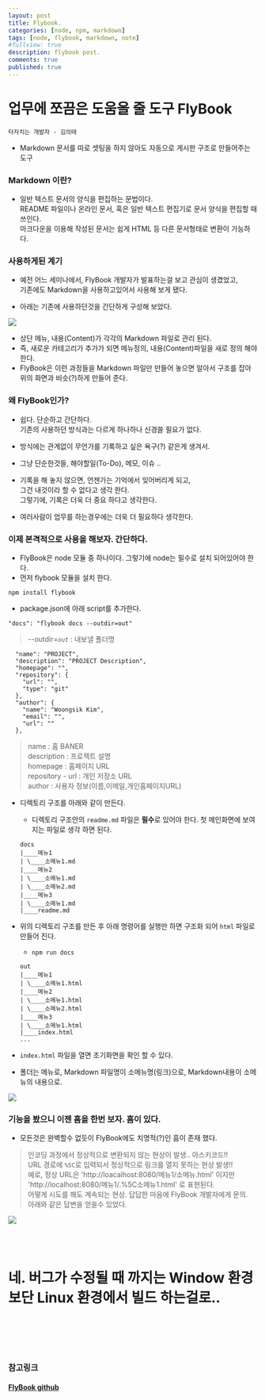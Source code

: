 ```yaml
---
layout: post
title: Flybook.
categories: [node, npm, markdown]
tags: [node, flybook, markdown, note]
#fullview: true
description: flybook post.
comments: true
published: true
---
```



업무에 쪼끔은 도움을 줄 도구 FlyBook
=====

`타자치는 개발자 - 김의태`

* Markdown 문서를 따로 셋팅을 하지 않아도 자동으로 게시판 구조로 만들어주는 도구

### Markdown 이란?

* 일반 텍스트 문서의 양식을 편집하는 문법이다.<br/>
  README 파일이나 온라인 문서, 혹은 일반 텍스트 편집기로 문서 양식을 편집할 때 쓰인다.<br/>
  마크다운을 이용해 작성된 문서는 쉽게 HTML 등 다른 문서형태로 변환이 가능하다.

### 사용하게된 계기

* 예전 어느 세미나에서, FlyBook 개발자가 발표하는걸 보고 관심이 생겼었고,<br/>
기존에도 Markdown을 사용하고있어서 사용해 보게 됐다.

* 아래는 기존에 사용하던것을 간단하게 구성해 보았다.

![](./캡처1.PNG)

* 상단 메뉴, 내용(Content)가 각각의 Markdown 파일로 관리 된다.
* 즉, 새로운 카테고리가 추가가 되면 메뉴정의, 내용(Content)파일을 새로 정의 해야 한다.
* FlyBook은 이런 과정들을 Markdown 파일만 만들어 놓으면 알아서 구조를 잡아 위의 화면과 비슷(?)하게 만들어 준다.


### 왜 FlyBook인가?
* 쉽다. 단순하고 간단하다.<br/>
기존의 사용하던 방식과는 다르게 하나하나 신경쓸 필요가 없다.<br/>

* 방식에는 관계없이 무언가를 기록하고 싶은 욕구(?) 같은게 생겨서.
* 그냥 단순한것들, 해야할일(To-Do), 메모, 이슈 ..
* 기록을 해 놓지 않으면, 언젠가는 기억에서 잊어버리게 되고, <br/>
그건 내것이라 할 수 없다고 생각 한다. <br/>
그렇기에, 기록은 더욱 더 중요 하다고 생각한다.<br/>
* 여러사람이 업무를 하는경우에는 더욱 더 필요하다 생각한다.


### 이제 본격적으로 사용을 해보자. 간단하다.

* FlyBook은 node 모듈 중 하나이다. 그렇기에 node는 필수로 설치 되어있어야 한다.
* 먼저 flybook 모듈을 설치 한다.
```
npm install flybook
```

* package.json에 아래 script를 추가한다.
```
"docs": "flybook docs --outdir=out"
```
> --outdir=*`out`* : 내보낼 폴더명

```
  "name": "PROJECT",
  "description": "PROJECT Description",
  "homepage": "",
  "repository": {
    "url": "",
    "type": "git"
  },
  "author": {
    "name": "Woongsik Kim",
    "email": "",
    "url": ""
  },
```

> name : 홈 BANER<br/>
> description : 프로젝트 설명<br/>
> homepage : 홈페이지 URL<br/>
> repository - url : 개인 저장소 URL<br/>
> author : 사용자 정보(이름,이메일,개인홈페이지URL)


* 디렉토리 구조를 아래와 같이 만든다.
  * 디렉토리 구조안의 `readme.md` 파일은 **필수**로 있어야 한다. 첫 메인화면에 보여지는 파일로 생각 하면 된다.
  `````
  docs
  |____메뉴1
  | \____소메뉴1.md
  |____메뉴2
  | \____소메뉴1.md
  | \____소메뉴2.md
  |____메뉴3
  | \____소메뉴1.md
  |____readme.md
  `````

* 위의 디렉토리 구조를 만든 후 아래 명령어를 실행만 하면 구조화 되어 `html` 파일로 만들어 진다.
  * `npm run docs`

  `````
  out
  |____메뉴1
  | \____소메뉴1.html
  |____메뉴2
  | \____소메뉴1.html
  | \____소메뉴2.html
  |____메뉴3
  | \____소메뉴1.html
  |____index.html
  ...
  `````

* `index.html` 파일을 열면 초기화면을 확인 할 수 있다.
* 폴더는 메뉴로, Markdown 파일명이 소메뉴명(링크)으로, Markdown내용이 소메뉴의 내용으로.

![](./캡처2.PNG)


### 기능을 봤으니 이젠 흠을 한번 보자. 흠이 있다.

* 모든것은 완벽할수 없듯이 FlyBook에도 치명적(?)인 흠이 존재 했다.
> 인코딩 과정에서 정상적으로 변환되지 않는 현상이 발생.. 아스키코드!!<br/>
> URL 경로에 `%5C`로 입력되서 정상적으로 링크를 열지 못하는 현상 발생!!<br/>
> 예로, 정상 URL은 'http://loacalhost:8080/메뉴1/소메뉴.html' 이지만<br/>
> 'http://localhost:8080/메뉴1/.%5C소메뉴1.html' 로 표현된다.<br/>
> 어떻게 시도를 해도 계속되는 현상. 답답한 마음에 FlyBook 개발자에게 문의.<br/>
> 아래와 같은 답변을 얻을수 있었다.

![](./캡처3.PNG)

<br/><br/>
# 네. 버그가 수정될 때 까지는 Window 환경보단 Linux 환경에서 빌드 하는걸로..

<br/><br/><br/><br/>
### 참고링크
#### [FlyBook github](https://github.com/rhiokim/flybook)